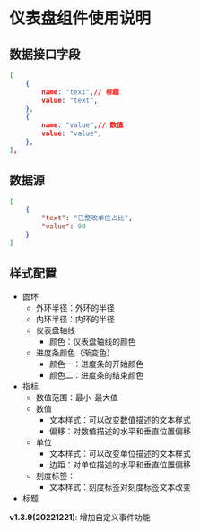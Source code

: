 # 仪表盘组件使用说明

## 数据接口字段

```json
[
    {
        name: "text",// 标题
        value: "text",
    },
    {
        name: "value",// 数值
        value: "value",
    },
],
```

## 数据源

```json
[
    {
        "text": "已整改单位占比",
        "value": 90
    }
]
```



## 样式配置

- 圆环
  - 外环半径：外环的半径
  - 内环半径：内环的半径
  - 仪表盘轴线
    - 颜色：仪表盘轴线的颜色
  - 进度条颜色（渐变色）
    - 颜色一：进度条的开始颜色
    - 颜色二：进度条的结束颜色
- 指标
  - 数值范围：最小-最大值
  - 数值
    - 文本样式：可以改变数值描述的文本样式
    - 偏移：对数值描述的水平和垂直位置偏移
  - 单位
    - 文本样式：可以改变单位描述的文本样式
    - 边距：对单位描述的水平和垂直位置偏移
  - 刻度标签：
    - 文本样式：刻度标签对刻度标签文本改变
- 标题

**v1.3.9(20221221)**: 增加自定义事件功能
